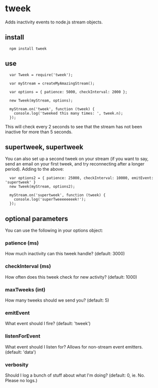 # tweek


Adds inactivity events to node.js stream objects.

## install
```
  npm install tweek
```
## use
```
  var Tweek = require('tweek');

  var myStream = createMyAmazingStream();

  var options = { patience: 5000, checkInterval: 2000 };
  
  new Tweek(myStream, options);
  
  myStream.on('tweek', function (tweek) {
    console.log('tweeked this many times: ', tweek.n);
  });
```

This will check every 2 seconds to see that the stream has not been inactive for more than 5 seconds.

## supertweek, supertweek

You can also set up a second tweek on your stream (if you want to say, send an email on your first tweek, and try reconnecting after a longer period). Adding to the above:
```
  var options2 = { patience: 25000, checkInterval: 10000, emitEvent: 'supertweek' }
  new Tweek(myStream, options2);
  
  myStream.on('supertweek', function (tweek) {
    console.log('superTweeeeeeeek!');
  });
```
## optional parameters

You can use the following in your options object:

### patience (ms)

How much inactivity can this tweek handle? (default: 3000)

### checkInterval (ms)

How often does this tweek check for new activity? (default: 1000)

### maxTweeks (int)

How many tweeks should we send you? (default: 5)

### emitEvent

What event should I fire? (default: 'tweek')

### listenForEvent

What event should I listen for? Allows for non-stream event emitters. (default: 'data')

### verbosity

Should I log a bunch of stuff about what I'm doing? (default: 0, ie. No. Please no logs.)